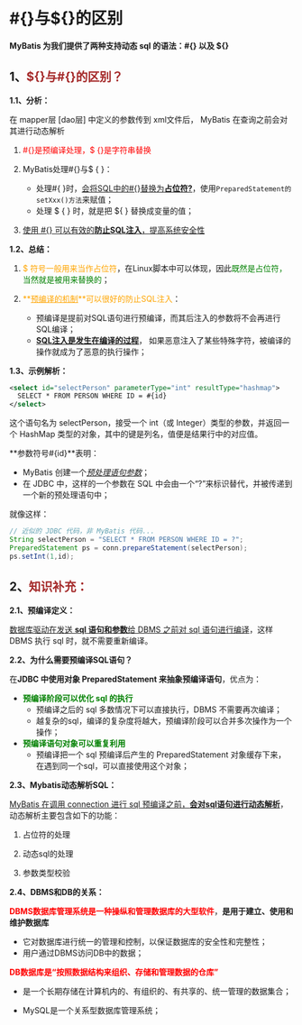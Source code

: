 # #{}与${}的区别

#### <!--动态 sql 是 MyBatis 的主要特性之一-->

#### MyBatis 为我们提供了两种支持动态 sql 的语法：#{} 以及 ${}

## 1、<span style="color:brown">${}与#{}的区别？</span>

**1.1、分析：**

在 mapper层 [dao层] 中定义的参数传到 xml文件后， MyBatis 在查询之前会对其进行动态解析

1. <span style="color:red">#{}是预编译处理，$ {}是字符串替换</span>

2. MyBatis处理#{}与$ { }：
   - 处理#{ }时，<u>会将SQL中的#{}替换为**占位符?**</u>，使用`PreparedStatement的setXxx()方法`来赋值；
   - 处理 $ { } 时，就是把 ${ } 替换成变量的值；

3. <u>使用 #{} 可以有效的**防止SQL注入**，提高系统安全性</u>

**1.2、总结：**

1. <span style="color:orange">$ 符号一般用来当作占位符</span>，在Linux脚本中可以体现，因此<span style="color:green">既然是占位符，当然就是被用来替换的</span>；

2. <span style="color:orange">**<u>预编译的机制</u>**可以很好的防止SQL注入</span>：
   - 预编译是提前对SQL语句进行预编译，而其后注入的参数将不会再进行SQL编译；
   - <u>**SQL注入是发生在编译的过程**</u>， 如果恶意注入了某些特殊字符，被编译的操作就成为了恶意的执行操作；

**1.3、示例解析：**

```xml
<select id="selectPerson" parameterType="int" resultType="hashmap">
  SELECT * FROM PERSON WHERE ID = #{id}
</select>
```

这个语句名为 selectPerson，接受一个 int（或 Integer）类型的参数，并返回一个 HashMap 类型的对象，其中的键是列名，值便是结果行中的对应值。

**参数符号#{id}**表明： 

- MyBatis 创建一个<u>*预处理语句参数*</u>；
- 在 JDBC 中，这样的一个参数在 SQL 中会由一个“?”来标识替代，并被传递到一个新的预处理语句中；

就像这样：

```java
// 近似的 JDBC 代码，非 MyBatis 代码...
String selectPerson = "SELECT * FROM PERSON WHERE ID = ?";
PreparedStatement ps = conn.prepareStatement(selectPerson);
ps.setInt(1,id);
```



## 2、<span style="color:brown">知识补充：</span>

**2.1、预编译定义：**

<!--数据库管理系统简称DBMS-->

<!--MyBatis 默认情况下, 将对所有的 sql 进行预编译-->

<u>数据库驱动在发送 **sql 语句和参数**给 DBMS 之前对 sql 语句进行编译</u>，这样 DBMS 执行 sql 时，就不需要重新编译。

**2.2、为什么需要预编译SQL语句？**

在**JDBC 中使用对象 PreparedStatement 来抽象预编译语句**，优点为：

- <span style="color:green">**预编译阶段可以优化 sql 的执行**</span>
  - 预编译之后的 sql 多数情况下可以直接执行，DBMS 不需要再次编译；
  - 越复杂的sql，编译的复杂度将越大，预编译阶段可以合并多次操作为一个操作；
- <span style="color:green">**预编译语句对象可以重复利用**</span>
  - 预编译把一个 sql 预编译后产生的 PreparedStatement 对象缓存下来，在遇到同一个sql，可以直接使用这个对象；

**2.3、Mybatis动态解析SQL：**

<u>MyBatis 在调用 connection 进行 sql 预编译之前，**会对sql语句进行动态解析**</u>，动态解析主要包含如下的功能：

1. 占位符的处理

2. 动态sql的处理

3. 参数类型校验

**2.4、DBMS和DB的关系：**

<span style="color:red">**DBMS数据库管理系统是一种操纵和管理数据库的大型软件**</span>，**是用于建立、使用和维护数据库**

- 它对数据库进行统一的管理和控制，以保证数据库的安全性和完整性；
- 用户通过DBMS访问DB中的数据；

<span style="color:red">**DB数据库是“按照数据结构来组织、存储和管理数据的仓库”**</span>

- 是一个长期存储在计算机内的、有组织的、有共享的、统一管理的数据集合；

- MySQL是一个关系型数据库管理系统；
